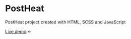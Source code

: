 # PostHeat
PostHeat project created with HTML, SCSS and JavaScript

[Live demo](https://dmitrybavelko-98.github.io/PostHeat/) &#8592;
